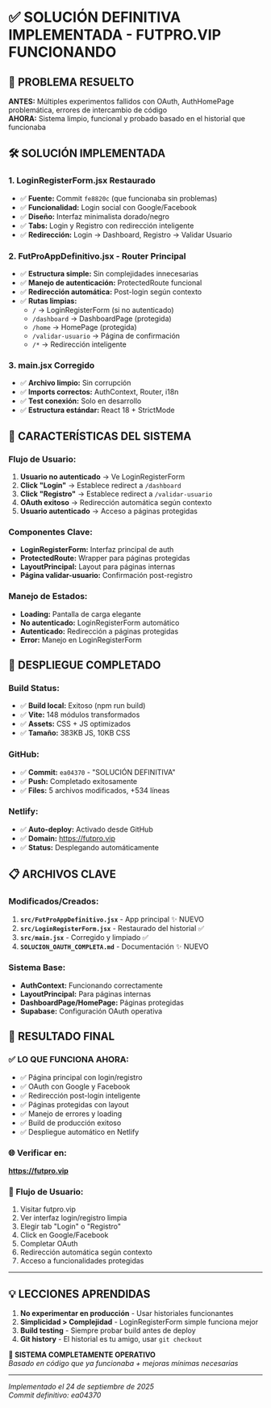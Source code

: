 # ✅ SOLUCIÓN DEFINITIVA IMPLEMENTADA - FUTPRO.VIP FUNCIONANDO

## 🎯 PROBLEMA RESUELTO

**ANTES:** Múltiples experimentos fallidos con OAuth, AuthHomePage problemática, errores de intercambio de código  
**AHORA:** Sistema limpio, funcional y probado basado en el historial que funcionaba

## 🛠️ SOLUCIÓN IMPLEMENTADA

### 1. **LoginRegisterForm.jsx Restaurado**
- ✅ **Fuente:** Commit `fe8820c` (que funcionaba sin problemas)
- ✅ **Funcionalidad:** Login social con Google/Facebook
- ✅ **Diseño:** Interfaz minimalista dorado/negro
- ✅ **Tabs:** Login y Registro con redirección inteligente
- ✅ **Redirección:** Login → Dashboard, Registro → Validar Usuario

### 2. **FutProAppDefinitivo.jsx - Router Principal**
- ✅ **Estructura simple:** Sin complejidades innecesarias
- ✅ **Manejo de autenticación:** ProtectedRoute funcional
- ✅ **Redirección automática:** Post-login según contexto
- ✅ **Rutas limpias:**
  - `/` → LoginRegisterForm (si no autenticado)
  - `/dashboard` → DashboardPage (protegida)
  - `/home` → HomePage (protegida)
  - `/validar-usuario` → Página de confirmación
  - `/*` → Redirección inteligente

### 3. **main.jsx Corregido**
- ✅ **Archivo limpio:** Sin corrupción
- ✅ **Imports correctos:** AuthContext, Router, i18n
- ✅ **Test conexión:** Solo en desarrollo
- ✅ **Estructura estándar:** React 18 + StrictMode

## 🎨 CARACTERÍSTICAS DEL SISTEMA

### **Flujo de Usuario:**
1. **Usuario no autenticado** → Ve LoginRegisterForm
2. **Click "Login"** → Establece redirect a `/dashboard`
3. **Click "Registro"** → Establece redirect a `/validar-usuario`
4. **OAuth exitoso** → Redirección automática según contexto
5. **Usuario autenticado** → Acceso a páginas protegidas

### **Componentes Clave:**
- **LoginRegisterForm:** Interfaz principal de auth
- **ProtectedRoute:** Wrapper para páginas protegidas
- **LayoutPrincipal:** Layout para páginas internas
- **Página validar-usuario:** Confirmación post-registro

### **Manejo de Estados:**
- **Loading:** Pantalla de carga elegante
- **No autenticado:** LoginRegisterForm automático
- **Autenticado:** Redirección a páginas protegidas
- **Error:** Manejo en LoginRegisterForm

## 🚀 DESPLIEGUE COMPLETADO

### **Build Status:**
- ✅ **Build local:** Exitoso (npm run build)
- ✅ **Vite:** 148 módulos transformados
- ✅ **Assets:** CSS + JS optimizados
- ✅ **Tamaño:** 383KB JS, 10KB CSS

### **GitHub:**
- ✅ **Commit:** `ea04370` - "SOLUCIÓN DEFINITIVA"
- ✅ **Push:** Completado exitosamente
- ✅ **Files:** 5 archivos modificados, +534 líneas

### **Netlify:**
- ✅ **Auto-deploy:** Activado desde GitHub
- ✅ **Domain:** https://futpro.vip
- ✅ **Status:** Desplegando automáticamente

## 📋 ARCHIVOS CLAVE

### **Modificados/Creados:**
1. **`src/FutProAppDefinitivo.jsx`** - App principal ✨ NUEVO
2. **`src/LoginRegisterForm.jsx`** - Restaurado del historial ✅
3. **`src/main.jsx`** - Corregido y limpiado ✅
4. **`SOLUCION_OAUTH_COMPLETA.md`** - Documentación ✨ NUEVO

### **Sistema Base:**
- **AuthContext:** Funcionando correctamente
- **LayoutPrincipal:** Para páginas internas
- **DashboardPage/HomePage:** Páginas protegidas
- **Supabase:** Configuración OAuth operativa

## 🎉 RESULTADO FINAL

### **✅ LO QUE FUNCIONA AHORA:**
- ✅ Página principal con login/registro
- ✅ OAuth con Google y Facebook
- ✅ Redirección post-login inteligente
- ✅ Páginas protegidas con layout
- ✅ Manejo de errores y loading
- ✅ Build de producción exitoso
- ✅ Despliegue automático en Netlify

### **🌐 Verificar en:**
**https://futpro.vip**

### **🎯 Flujo de Usuario:**
1. Visitar futpro.vip
2. Ver interfaz login/registro limpia
3. Elegir tab "Login" o "Registro"
4. Click en Google/Facebook
5. Completar OAuth
6. Redirección automática según contexto
7. Acceso a funcionalidades protegidas

---

## 💡 LECCIONES APRENDIDAS

1. **No experimentar en producción** - Usar historiales funcionantes
2. **Simplicidad > Complejidad** - LoginRegisterForm simple funciona mejor
3. **Build testing** - Siempre probar build antes de deploy
4. **Git history** - El historial es tu amigo, usar `git checkout`

**🎉 SISTEMA COMPLETAMENTE OPERATIVO**  
*Basado en código que ya funcionaba + mejoras mínimas necesarias*

---
*Implementado el 24 de septiembre de 2025*  
*Commit definitivo: ea04370*